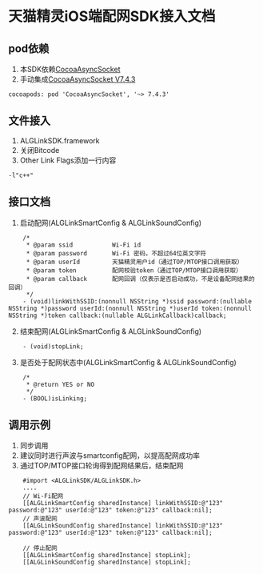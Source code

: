 # 天猫精灵iOS端配网SDK接入文档

## pod依赖
1. 本SDK依赖[CocoaAsyncSocket](https://github.com/robbiehanson/CocoaAsyncSocket)
2. 手动集成[CocoaAsyncSocket V7.4.3](https://codeload.github.com/robbiehanson/CocoaAsyncSocket/zip/7.4.3)
```
cocoapods: pod 'CocoaAsyncSocket', '~> 7.4.3'
```

## 文件接入
1. ALGLinkSDK.framework
2. 关闭Bitcode
3. Other Link Flags添加一行内容
```
-l"c++"
```

## 接口文档
1. 启动配网(ALGLinkSmartConfig & ALGLinkSoundConfig)
```
    /*
     * @param ssid           Wi-Fi id
     * @param password       Wi-Fi 密码，不超过64位英文字符
     * @param userId         天猫精灵用户id（通过TOP/MTOP接口调用获取）
     * @param token          配网校验token（通过TOP/MTOP接口调用获取）
     * @param callback       配网回调（仅表示是否启动成功，不是设备配网结果的回调）
     */
    - (void)linkWithSSID:(nonnull NSString *)ssid password:(nullable NSString *)password userId:(nonnull NSString *)userId token:(nonnull NSString *)token callback:(nullable ALGLinkCallback)callback;
```
2. 结束配网(ALGLinkSmartConfig & ALGLinkSoundConfig)
```
    - (void)stopLink;
```
3. 是否处于配网状态中(ALGLinkSmartConfig & ALGLinkSoundConfig)
```
    /*
     * @return YES or NO
     */
    - (BOOL)isLinking;
```


## 调用示例
1. 同步调用
2. 建议同时进行声波与smartconfig配网，以提高配网成功率
3. 通过TOP/MTOP接口轮询得到配网结果后，结束配网
```
    #import <ALGLinkSDK/ALGLinkSDK.h>
    ....
    // Wi-Fi配网
    [[ALGLinkSmartConfig sharedInstance] linkWithSSID:@"123" password:@"123" userId:@"123" token:@"123" callback:nil];
    // 声波配网
    [[ALGLinkSoundConfig sharedInstance] linkWithSSID:@"123" password:@"123" userId:@"123" token:@"123" callback:nil];

    // 停止配网
    [[ALGLinkSmartConfig sharedInstance] stopLink];
    [[ALGLinkSoundConfig sharedInstance] stopLink];
```